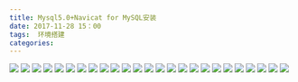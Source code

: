 ```yaml
---
title: Mysql5.0+Navicat for MySQL安装
date: 2017-11-28 15：00
tags:  环境搭建
categories:
---
```


![](http://oyj1fkfcr.bkt.clouddn.com/2017-12-01_120132.png)
![](http://oyj1fkfcr.bkt.clouddn.com/2017-12-01_120149.png)
![](http://oyj1fkfcr.bkt.clouddn.com/2017-12-01_120203.png)
![](http://oyj1fkfcr.bkt.clouddn.com/2017-12-01_120348.png)
![](http://oyj1fkfcr.bkt.clouddn.com/2017-12-01_120348.png)
![](http://oyj1fkfcr.bkt.clouddn.com/2017-12-01_120406.png)
![](http://oyj1fkfcr.bkt.clouddn.com/2017-12-01_120417.png)
![](http://oyj1fkfcr.bkt.clouddn.com/2017-12-01_120518.png)
![](http://oyj1fkfcr.bkt.clouddn.com/2017-12-01_120528.png)
![](http://oyj1fkfcr.bkt.clouddn.com/2017-12-01_120539.png)
![](http://oyj1fkfcr.bkt.clouddn.com/2017-12-01_120549.png)
![](http://oyj1fkfcr.bkt.clouddn.com/2017-12-01_120557.png)
![](http://oyj1fkfcr.bkt.clouddn.com/2017-12-01_120606.png)
![](http://oyj1fkfcr.bkt.clouddn.com/2017-12-01_120615.png)
![](http://oyj1fkfcr.bkt.clouddn.com/2017-12-01_120623.png)
![](http://oyj1fkfcr.bkt.clouddn.com/2017-12-01_120623.png)
![](http://oyj1fkfcr.bkt.clouddn.com/2017-12-01_120632.png)
![](http://oyj1fkfcr.bkt.clouddn.com/2017-12-01_120643.png)
![](http://oyj1fkfcr.bkt.clouddn.com/2017-12-01_120652.png)
![](http://oyj1fkfcr.bkt.clouddn.com/2017-12-01_120710.png)
![](http://oyj1fkfcr.bkt.clouddn.com/2017-12-01_120718.png)
![](http://oyj1fkfcr.bkt.clouddn.com/2017-12-01_120718.png)
![](http://oyj1fkfcr.bkt.clouddn.com/2017-12-01_121613.png)
![](http://oyj1fkfcr.bkt.clouddn.com/2017-12-01_121837.png)
![](http://oyj1fkfcr.bkt.clouddn.com/2017-12-01_122014.png)
